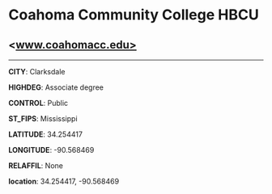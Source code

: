 # Coahoma Community College HBCU
## <www.coahomacc.edu>
---
**CITY**: Clarksdale

**HIGHDEG**: Associate degree

**CONTROL**: Public

**ST_FIPS**: Mississippi

**LATITUDE**: 34.254417

**LONGITUDE**: -90.568469

**RELAFFIL**: None

**location**: 34.254417, -90.568469
